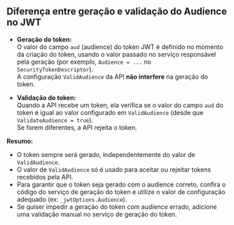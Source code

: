 ## Diferença entre geração e validação do Audience no JWT

- **Geração do token:**  
O valor do campo `aud` (audience) do token JWT é definido no momento da criação do token, usando o valor passado no serviço responsável pela geração (por exemplo, `Audience = ...` no `SecurityTokenDescriptor`).  
A configuração `ValidAudience` da API **não interfere** na geração do token.

- **Validação do token:**  
Quando a API recebe um token, ela verifica se o valor do campo `aud` do token é igual ao valor configurado em `ValidAudience` (desde que `ValidateAudience = true`).  
Se forem diferentes, a API rejeita o token.

**Resumo:**  
- O token sempre será gerado, independentemente do valor de `ValidAudience`.
- O valor de `ValidAudience` só é usado para aceitar ou rejeitar tokens recebidos pela API.
- Para garantir que o token seja gerado com o audience correto, confira o código do serviço de geração do token e utilize o valor de configuração adequado (ex: `_jwtOptions.Audience`).
- Se quiser impedir a geração do token com audience errado, adicione uma validação manual no serviço de geração do token.